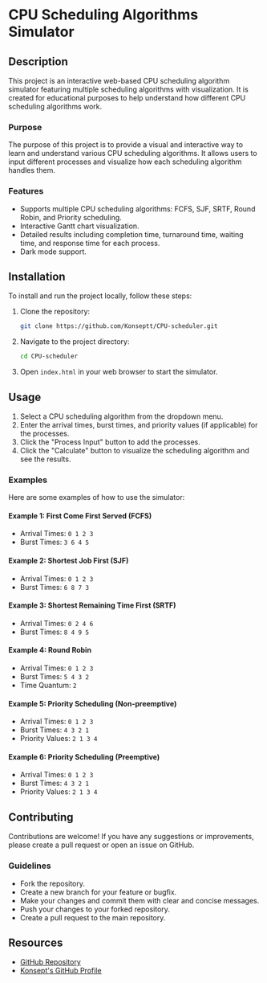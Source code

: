 # CPU Scheduling Algorithms Simulator

## Description
This project is an interactive web-based CPU scheduling algorithm simulator featuring multiple scheduling algorithms with visualization. It is created for educational purposes to help understand how different CPU scheduling algorithms work.

### Purpose
The purpose of this project is to provide a visual and interactive way to learn and understand various CPU scheduling algorithms. It allows users to input different processes and visualize how each scheduling algorithm handles them.

### Features
- Supports multiple CPU scheduling algorithms: FCFS, SJF, SRTF, Round Robin, and Priority scheduling.
- Interactive Gantt chart visualization.
- Detailed results including completion time, turnaround time, waiting time, and response time for each process.
- Dark mode support.

## Installation
To install and run the project locally, follow these steps:

1. Clone the repository:
   ```bash
   git clone https://github.com/Konseptt/CPU-scheduler.git
   ```
2. Navigate to the project directory:
   ```bash
   cd CPU-scheduler
   ```
3. Open `index.html` in your web browser to start the simulator.

## Usage
1. Select a CPU scheduling algorithm from the dropdown menu.
2. Enter the arrival times, burst times, and priority values (if applicable) for the processes.
3. Click the "Process Input" button to add the processes.
4. Click the "Calculate" button to visualize the scheduling algorithm and see the results.

### Examples
Here are some examples of how to use the simulator:

#### Example 1: First Come First Served (FCFS)
- Arrival Times: `0 1 2 3`
- Burst Times: `3 6 4 5`

#### Example 2: Shortest Job First (SJF)
- Arrival Times: `0 1 2 3`
- Burst Times: `6 8 7 3`

#### Example 3: Shortest Remaining Time First (SRTF)
- Arrival Times: `0 2 4 6`
- Burst Times: `8 4 9 5`

#### Example 4: Round Robin
- Arrival Times: `0 1 2 3`
- Burst Times: `5 4 3 2`
- Time Quantum: `2`

#### Example 5: Priority Scheduling (Non-preemptive)
- Arrival Times: `0 1 2 3`
- Burst Times: `4 3 2 1`
- Priority Values: `2 1 3 4`

#### Example 6: Priority Scheduling (Preemptive)
- Arrival Times: `0 1 2 3`
- Burst Times: `4 3 2 1`
- Priority Values: `2 1 3 4`

## Contributing
Contributions are welcome! If you have any suggestions or improvements, please create a pull request or open an issue on GitHub.

### Guidelines
- Fork the repository.
- Create a new branch for your feature or bugfix.
- Make your changes and commit them with clear and concise messages.
- Push your changes to your forked repository.
- Create a pull request to the main repository.

## Resources
- [GitHub Repository](https://github.com/Konseptt/CPU-scheduler)
- [Konsept's GitHub Profile](https://github.com/Konseptt)
